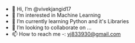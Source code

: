 - 👋 Hi, I’m @vivekjangid17
- 👀 I’m interested in Machine Learning
- 🌱 I’m currently learning Python and it's Libraries
- 💞️ I’m looking to collaborate on ...
- 📫 How to reach me -: vj833930@gmail.com 

<!---
vivekjangid17/vivekjangid17 is a ✨ special ✨ repository because its `README.md` (this file) appears on your GitHub profile.
You can click the Preview link to take a look at your changes.
--->
